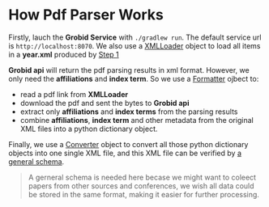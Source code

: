 # How Pdf Parser Works

Firstly, lauch the **Grobid Service** with ```./gradlew run```. The default service url is ```http://localhost:8070```. We also use a [XMLLoader](xml_loader.py) object to load all items in a **year.xml** produced by [Step 1](../README.md)

**Grobid api** will return the pdf parsing results in xml format. However, we only need the **affiliations** and **index term**. So we use a [Formatter](grobid_formatter.py) ojbect to:
- read a pdf link from **XMLLoader** 
- download the pdf and sent the bytes to **Grobid api** 
- extract only **affiliations** and **index terms** from the parsing results 
- combine **affiliations**, **index term** and other metadata from the original XML files into a python dictionary object. 

Finally, we use a [Converter](converter.py) object to convert all those python dictionary objects into one single XML file, and this XML file can be verified by [a general schema](schema/papers_schema.xsd). 

> A gerneral schema is needed here becase we might want to coleect papers from other sources and conferences, we wish all data could be stored in the same format, making it easier for further processing. 